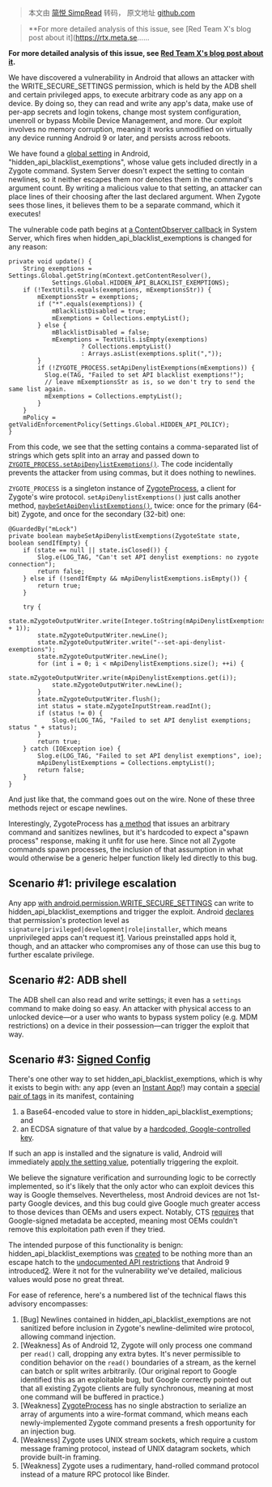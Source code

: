 > 本文由 [简悦 SimpRead](http://ksria.com/simpread/) 转码， 原文地址 [github.com](https://github.com/metaredteam/external-disclosures/security/advisories/GHSA-x9q9-2r8c-hg2p?continueFlag=20d18b66519cac8e0a6b030754b4b5df)

> **For more detailed analysis of this issue, see [Red Team X's blog post about it](https://rtx.meta.se......

**For more detailed analysis of this issue, see [Red Team X's blog post about it](https://rtx.meta.security/exploitation/2024/06/03/Android-Zygote-injection.html).**

We have discovered a vulnerability in Android that allows an attacker with the WRITE_SECURE_SETTINGS permission, which is held by the ADB shell and certain privileged apps, to execute arbitrary code as any app on a device. By doing so, they can read and write any app's data, make use of per-app secrets and login tokens, change most system configuration, unenroll or bypass Mobile Device Management, and more. Our exploit involves no memory corruption, meaning it works unmodified on virtually any device running Android 9 or later, and persists across reboots.

We have found a [global setting](https://developer.android.com/reference/android/provider/Settings.Global) in Android, "hidden_api_blacklist_exemptions", whose value gets included directly in a Zygote command. System Server doesn't expect the setting to contain newlines, so it neither escapes them nor denotes them in the command's argument count. By writing a malicious value to that setting, an attacker can place lines of their choosing after the last declared argument. When Zygote sees those lines, it believes them to be a separate command, which it executes!

The vulnerable code path begins at [a ContentObserver callback](https://cs.android.com/android/platform/superproject/+/android-14.0.0_r11:frameworks/base/services/core/java/com/android/server/am/ActivityManagerService.java;l=2329-2350) in System Server, which fires when hidden_api_blacklist_exemptions is changed for any reason:

```
private void update() {
    String exemptions = Settings.Global.getString(mContext.getContentResolver(),
            Settings.Global.HIDDEN_API_BLACKLIST_EXEMPTIONS);
    if (!TextUtils.equals(exemptions, mExemptionsStr)) {
        mExemptionsStr = exemptions;
        if ("*".equals(exemptions)) {
            mBlacklistDisabled = true;
            mExemptions = Collections.emptyList();
        } else {
            mBlacklistDisabled = false;
            mExemptions = TextUtils.isEmpty(exemptions)
                    ? Collections.emptyList()
                    : Arrays.asList(exemptions.split(","));
        }
        if (!ZYGOTE_PROCESS.setApiDenylistExemptions(mExemptions)) {
          Slog.e(TAG, "Failed to set API blacklist exemptions!");
          // leave mExemptionsStr as is, so we don't try to send the same list again.
          mExemptions = Collections.emptyList();
        }
    }
    mPolicy = getValidEnforcementPolicy(Settings.Global.HIDDEN_API_POLICY);
}

```

From this code, we see that the setting contains a comma-separated list of strings which gets split into an array and passed down to [`ZYGOTE_PROCESS.setApiDenylistExemptions()`](https://cs.android.com/android/platform/superproject/+/android-14.0.0_r11:frameworks/base/core/java/android/os/ZygoteProcess.java;l=903-921). The code incidentally prevents the attacker from using commas, but it does nothing to newlines.

`ZYGOTE_PROCESS` is a singleton instance of [ZygoteProcess](https://cs.android.com/android/platform/superproject/+/android-14.0.0_r11:frameworks/base/core/java/android/os/ZygoteProcess.java), a client for Zygote's wire protocol. `setApiDenylistExemptions()` just calls another method, [`maybeSetApiDenylistExemptions()`](https://cs.android.com/android/platform/superproject/+/android-14.0.0_r11:frameworks/base/core/java/android/os/ZygoteProcess.java;l=953-982), twice: once for the primary (64-bit) Zygote, and once for the secondary (32-bit) one:

```
@GuardedBy("mLock")
private boolean maybeSetApiDenylistExemptions(ZygoteState state, boolean sendIfEmpty) {
    if (state == null || state.isClosed()) {
        Slog.e(LOG_TAG, "Can't set API denylist exemptions: no zygote connection");
        return false;
    } else if (!sendIfEmpty && mApiDenylistExemptions.isEmpty()) {
        return true;
    }

    try {
        state.mZygoteOutputWriter.write(Integer.toString(mApiDenylistExemptions.size() + 1));
        state.mZygoteOutputWriter.newLine();
        state.mZygoteOutputWriter.write("--set-api-denylist-exemptions");
        state.mZygoteOutputWriter.newLine();
        for (int i = 0; i < mApiDenylistExemptions.size(); ++i) {
            state.mZygoteOutputWriter.write(mApiDenylistExemptions.get(i));
            state.mZygoteOutputWriter.newLine();
        }
        state.mZygoteOutputWriter.flush();
        int status = state.mZygoteInputStream.readInt();
        if (status != 0) {
            Slog.e(LOG_TAG, "Failed to set API denylist exemptions; status " + status);
        }
        return true;
    } catch (IOException ioe) {
        Slog.e(LOG_TAG, "Failed to set API denylist exemptions", ioe);
        mApiDenylistExemptions = Collections.emptyList();
        return false;
    }
}

```

And just like that, the command goes out on the wire. None of these three methods reject or escape newlines.

Interestingly, ZygoteProcess has [a method](https://cs.android.com/android/platform/superproject/+/android-14.0.0_r11:frameworks/base/core/java/android/os/ZygoteProcess.java;l=407-454) that issues an arbitrary command and sanitizes newlines, but it's hardcoded to expect a"spawn process" response, making it unfit for use here. Since not all Zygote commands spawn processes, the inclusion of that assumption in what would otherwise be a generic helper function likely led directly to this bug.

Scenario #1: privilege escalation
---------------------------------

Any app [with android.permission.WRITE_SECURE_SETTINGS](https://cs.android.com/android/platform/superproject/+/android-14.0.0_r11:frameworks/base/packages/SettingsProvider/src/com/android/providers/settings/SettingsProvider.java;l=1471-1472) can write to hidden_api_blacklist_exemptions and trigger the exploit. Android [declares](https://cs.android.com/android/platform/superproject/+/android-14.0.0_r11:frameworks/base/core/res/AndroidManifest.xml;l=4502-4505) that permission's protection level as `signature|privileged|development|role|installer`, which means unprivileged apps can't request it[1](#user-content-fn-grantability-02ef6255aff654c14c1bd3512711e362). Various preinstalled apps hold it, though, and an attacker who compromises any of those can use this bug to further escalate privilege.

Scenario #2: ADB shell
----------------------

The ADB shell can also read and write settings; it even has a `settings` command to make doing so easy. An attacker with physical access to an unlocked device—or a user who wants to bypass system policy (e.g. MDM restrictions) on a device in their possession—can trigger the exploit that way.

Scenario #3: [Signed Config](https://source.android.com/docs/core/runtime/signed-config)
----------------------------------------------------------------------------------------

There's one other way to set hidden_api_blacklist_exemptions, which is why it exists to begin with: any app (even an [Instant App](https://developer.android.com/topic/google-play-instant)!) may contain a [special pair of <meta-data> tags](https://cs.android.com/android/platform/superproject/+/android-14.0.0_r11:cts/hostsidetests/signedconfig/app/version1_AndroidManifest.xml;l=22-25) in its manifest, containing

1.  a Base64-encoded value to store in hidden_api_blacklist_exemptions; and
2.  an ECDSA signature of that value by a [hardcoded, Google-controlled key](https://cs.android.com/android/platform/superproject/+/android-14.0.0_r11:frameworks/base/services/core/java/com/android/server/signedconfig/SignatureVerifier.java;l=47-49).

If such an app is installed and the signature is valid, Android will immediately [apply the setting value](https://cs.android.com/android/platform/superproject/+/android-14.0.0_r11:frameworks/base/services/core/java/com/android/server/signedconfig/GlobalSettingsConfigApplicator.java;l=98-101), potentially triggering the exploit.

We believe the signature verification and surrounding logic to be correctly implemented, so it's likely that the only actor who can exploit devices this way is Google themselves. Nevertheless, most Android devices are not 1st-party Google devices, and this bug could give Google much greater access to those devices than OEMs and users expect. Notably, CTS [requires](https://cs.android.com/android/platform/superproject/+/android-14.0.0_r11:cts/hostsidetests/signedconfig/hostside/src/com/android/cts/signedconfig/SignedConfigHostTest.java;l=146-152) that Google-signed metadata be accepted, meaning most OEMs couldn't remove this exploitation path even if they tried.

The intended purpose of this functionality is benign: hidden_api_blacklist_exemptions was [created](https://android-review.googlesource.com/c/platform/frameworks/base/+/647221) to be nothing more than an escape hatch to the [undocumented API restrictions](https://developer.android.com/guide/app-compatibility/restrictions-non-sdk-interfaces) that Android 9 introduced[2](#user-content-fn-signedconfig-motivation-02ef6255aff654c14c1bd3512711e362). Were it not for the vulnerability we've detailed, malicious values would pose no great threat.

For ease of reference, here's a numbered list of the technical flaws this advisory encompasses:

1.  [Bug] Newlines contained in hidden_api_blacklist_exemptions are not sanitized before inclusion in Zygote's newline-delimited wire protocol, allowing command injection.
2.  [Weakness] As of Android 12, Zygote will only process one command per `read()` call, dropping any extra bytes. It's never permissible to condition behavior on the `read()` boundaries of a stream, as the kernel can batch or split writes arbitrarily. (Our original report to Google identified this as an exploitable bug, but Google correctly pointed out that all existing Zygote clients are fully synchronous, meaning at most one command will be buffered in practice.)
3.  [Weakness] [ZygoteProcess](https://cs.android.com/android/platform/superproject/+/android-14.0.0_r11:frameworks/base/core/java/android/os/ZygoteProcess.java) has no single abstraction to serialize an array of arguments into a wire-format command, which means each newly-implemented Zygote command presents a fresh opportunity for an injection bug.
4.  [Weakness] Zygote uses UNIX stream sockets, which require a custom message framing protocol, instead of UNIX datagram sockets, which provide built-in framing.
5.  [Weakness] Zygote uses a rudimentary, hand-rolled command protocol instead of a mature RPC protocol like Binder.